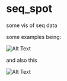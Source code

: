 # seq_spot
some vis of seq data

some examples being:

![Alt Text](seq_spot/test6.png)


and also this

![Alt Text](seq_spot/test7.png)
